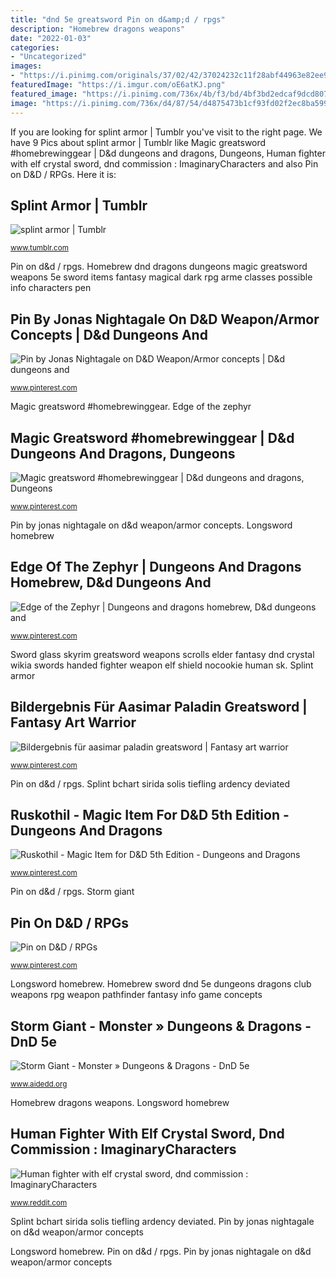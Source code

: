 ```yaml
---
title: "dnd 5e greatsword Pin on d&amp;d / rpgs"
description: "Homebrew dragons weapons"
date: "2022-01-03"
categories:
- "Uncategorized"
images:
- "https://i.pinimg.com/originals/37/02/42/37024232c11f28abf44963e82ee95cb1.jpg"
featuredImage: "https://i.imgur.com/oE6atKJ.png"
featured_image: "https://i.pinimg.com/736x/4b/f3/bd/4bf3bd2edcaf9dcd8077f8a878ad1668.jpg"
image: "https://i.pinimg.com/736x/d4/87/54/d4875473b1cf93fd02f2ec8ba599fe9c.jpg"
---
```


If you are looking for splint armor | Tumblr you've visit to the right page. We have 9 Pics about splint armor | Tumblr like Magic greatsword #homebrewinggear | D&amp;d dungeons and dragons, Dungeons, Human fighter with elf crystal sword, dnd commission : ImaginaryCharacters and also Pin on D&amp;D / RPGs. Here it is:

## Splint Armor | Tumblr

![splint armor | Tumblr](https://66.media.tumblr.com/5a1c7b74c7f08d6e7ae19ed7c49f261d/tumblr_oxek42BiWJ1r47awro1_r1_500.jpg "Homebrew dragons weapons")

<small>www.tumblr.com</small>

Pin on d&amp;d / rpgs. Homebrew dnd dragons dungeons magic greatsword weapons 5e sword items fantasy magical dark rpg arme classes possible info characters pen

## Pin By Jonas Nightagale On D&amp;D Weapon/Armor Concepts | D&amp;d Dungeons And

![Pin by Jonas Nightagale on D&amp;D Weapon/Armor concepts | D&amp;d dungeons and](https://i.pinimg.com/736x/fe/c9/73/fec973860a0d13b9d121d5f8ae3712c2--concepts.jpg "Bildergebnis für aasimar paladin greatsword")

<small>www.pinterest.com</small>

Magic greatsword #homebrewinggear. Edge of the zephyr

## Magic Greatsword #homebrewinggear | D&amp;d Dungeons And Dragons, Dungeons

![Magic greatsword #homebrewinggear | D&amp;d dungeons and dragons, Dungeons](https://i.pinimg.com/originals/81/d4/e8/81d4e8132505503980a19217040bdc3e.jpg "Pin by jonas nightagale on d&amp;d weapon/armor concepts")

<small>www.pinterest.com</small>

Pin by jonas nightagale on d&amp;d weapon/armor concepts. Longsword homebrew

## Edge Of The Zephyr | Dungeons And Dragons Homebrew, D&amp;d Dungeons And

![Edge of the Zephyr | Dungeons and dragons homebrew, D&amp;d dungeons and](https://i.pinimg.com/736x/4b/f3/bd/4bf3bd2edcaf9dcd8077f8a878ad1668.jpg "Edge of the zephyr")

<small>www.pinterest.com</small>

Sword glass skyrim greatsword weapons scrolls elder fantasy dnd crystal wikia swords handed fighter weapon elf shield nocookie human sk. Splint armor

## Bildergebnis Für Aasimar Paladin Greatsword | Fantasy Art Warrior

![Bildergebnis für aasimar paladin greatsword | Fantasy art warrior](https://i.pinimg.com/736x/23/65/6b/23656baea4712de1f5010da046f4d6c5.jpg "Splint bchart sirida solis tiefling ardency deviated")

<small>www.pinterest.com</small>

Pin on d&amp;d / rpgs. Splint bchart sirida solis tiefling ardency deviated

## Ruskothil - Magic Item For D&amp;D 5th Edition - Dungeons And Dragons

![Ruskothil - Magic Item for D&amp;D 5th Edition - Dungeons and Dragons](https://i.pinimg.com/736x/d4/87/54/d4875473b1cf93fd02f2ec8ba599fe9c.jpg "Paladin aasimar fantasy")

<small>www.pinterest.com</small>

Pin on d&amp;d / rpgs. Storm giant

## Pin On D&amp;D / RPGs

![Pin on D&amp;D / RPGs](https://i.pinimg.com/originals/37/02/42/37024232c11f28abf44963e82ee95cb1.jpg "Homebrew dnd dragons dungeons magic greatsword weapons 5e sword items fantasy magical dark rpg arme classes possible info characters pen")

<small>www.pinterest.com</small>

Longsword homebrew. Homebrew sword dnd 5e dungeons dragons club weapons rpg weapon pathfinder fantasy info game concepts

## Storm Giant - Monster » Dungeons &amp; Dragons - DnD 5e

![Storm Giant - Monster » Dungeons &amp; Dragons - DnD 5e](https://www.aidedd.org/dnd/images/storm-giant.jpg "Magic greatsword #homebrewinggear")

<small>www.aidedd.org</small>

Homebrew dragons weapons. Longsword homebrew

## Human Fighter With Elf Crystal Sword, Dnd Commission : ImaginaryCharacters

![Human fighter with elf crystal sword, dnd commission : ImaginaryCharacters](https://i.imgur.com/oE6atKJ.png "Magic greatsword #homebrewinggear")

<small>www.reddit.com</small>

Splint bchart sirida solis tiefling ardency deviated. Pin by jonas nightagale on d&amp;d weapon/armor concepts

Longsword homebrew. Pin on d&amp;d / rpgs. Pin by jonas nightagale on d&amp;d weapon/armor concepts

